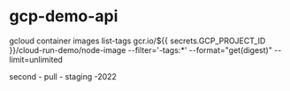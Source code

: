 # gcp-demo-api

gcloud container images list-tags gcr.io/${{ secrets.GCP_PROJECT_ID }}/cloud-run-demo/node-image --filter='-tags:*' --format="get(digest)" --limit=unlimited


second - pull - staging -2022
